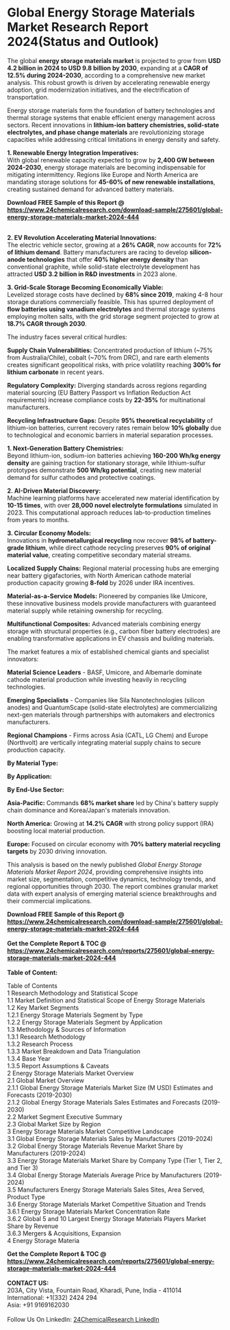 <h1>Global Energy Storage Materials Market Research Report 2024(Status and Outlook)</h1><p>The global <strong>energy storage materials market</strong> is projected to grow from <strong>USD 4.2 billion in 2024 to USD 9.8 billion by 2030</strong>, expanding at a <strong>CAGR of 12.5% during 2024-2030</strong>, according to a comprehensive new market analysis. This robust growth is driven by accelerating renewable energy adoption, grid modernization initiatives, and the electrification of transportation.</p><p>Energy storage materials form the foundation of battery technologies and thermal storage systems that enable efficient energy management across sectors. Recent innovations in <strong>lithium-ion battery chemistries, solid-state electrolytes, and phase change materials</strong> are revolutionizing storage capacities while addressing critical limitations in energy density and safety.</p><p><strong>1. Renewable Energy Integration Imperatives:</strong><br>
With global renewable capacity expected to grow by <strong>2,400 GW between 2024-2030</strong>, energy storage materials are becoming indispensable for mitigating intermittency. Regions like Europe and North America are mandating storage solutions for <strong>45-60% of new renewable installations</strong>, creating sustained demand for advanced battery materials.</p><div><b>Download FREE Sample of this Report @ 
            <a href="https://www.24chemicalresearch.com/download-sample/275601/global-energy-storage-materials-market-2024-444">
            https://www.24chemicalresearch.com/download-sample/275601/global-energy-storage-materials-market-2024-444</a></b></div><br><p><strong>2. EV Revolution Accelerating Material Innovations:</strong><br>
The electric vehicle sector, growing at a <strong>26% CAGR</strong>, now accounts for <strong>72% of lithium demand</strong>. Battery manufacturers are racing to develop <strong>silicon-anode technologies</strong> that offer <strong>40% higher energy density</strong> than conventional graphite, while solid-state electrolyte development has attracted <strong>USD 3.2 billion in R&amp;D investments</strong> in 2023 alone.</p><p><strong>3. Grid-Scale Storage Becoming Economically Viable:</strong><br>
Levelized storage costs have declined by <strong>68% since 2019</strong>, making 4-8 hour storage durations commercially feasible. This has spurred deployment of <strong>flow batteries using vanadium electrolytes</strong> and thermal storage systems employing molten salts, with the grid storage segment projected to grow at <strong>18.7% CAGR through 2030</strong>.</p><p>The industry faces several critical hurdles:</p><p><strong>Supply Chain Vulnerabilities:</strong> Concentrated production of lithium (~75% from Australia/Chile), cobalt (~70% from DRC), and rare earth elements creates significant geopolitical risks, with price volatility reaching <strong>300% for lithium carbonate</strong> in recent years.</p><p><strong>Regulatory Complexity:</strong> Diverging standards across regions regarding material sourcing (EU Battery Passport vs Inflation Reduction Act requirements) increase compliance costs by <strong>22-35%</strong> for multinational manufacturers.</p><p><strong>Recycling Infrastructure Gaps:</strong> Despite <strong>95% theoretical recyclability</strong> of lithium-ion batteries, current recovery rates remain below <strong>10% globally</strong> due to technological and economic barriers in material separation processes.</p><p><strong>1. Next-Generation Battery Chemistries:</strong><br>
Beyond lithium-ion, sodium-ion batteries achieving <strong>160-200 Wh/kg energy density</strong> are gaining traction for stationary storage, while lithium-sulfur prototypes demonstrate <strong>500 Wh/kg potential</strong>, creating new material demand for sulfur cathodes and protective coatings.</p><p><strong>2. AI-Driven Material Discovery:</strong><br>
Machine learning platforms have accelerated new material identification by <strong>10-15 times</strong>, with over <strong>28,000 novel electrolyte formulations</strong> simulated in 2023. This computational approach reduces lab-to-production timelines from years to months.</p><p><strong>3. Circular Economy Models:</strong><br>
Innovations in <strong>hydrometallurgical recycling</strong> now recover <strong>98% of battery-grade lithium</strong>, while direct cathode recycling preserves <strong>90% of original material value</strong>, creating competitive secondary material streams.</p><p><strong>Localized Supply Chains:</strong> Regional material processing hubs are emerging near battery gigafactories, with North American cathode material production capacity growing <strong>8-fold</strong> by 2026 under IRA incentives.</p><p><strong>Material-as-a-Service Models:</strong> Pioneered by companies like Umicore, these innovative business models provide manufacturers with guaranteed material supply while retaining ownership for recycling.</p><p><strong>Multifunctional Composites:</strong> Advanced materials combining energy storage with structural properties (e.g., carbon fiber battery electrodes) are enabling transformative applications in EV chassis and building materials.</p><p>The market features a mix of established chemical giants and specialist innovators:</p><p><strong>Material Science Leaders</strong> - BASF, Umicore, and Albemarle dominate cathode material production while investing heavily in recycling technologies.</p><p><strong>Emerging Specialists</strong> - Companies like Sila Nanotechnologies (silicon anodes) and QuantumScape (solid-state electrolytes) are commercializing next-gen materials through partnerships with automakers and electronics manufacturers.</p><p><strong>Regional Champions</strong> - Firms across Asia (CATL, LG Chem) and Europe (Northvolt) are vertically integrating material supply chains to secure production capacity.</p><p><strong>By Material Type:</strong></p><p><strong>By Application:</strong></p><p><strong>By End-Use Sector:</strong></p><p><strong>Asia-Pacific:</strong> Commands <strong>68% market share</strong> led by China's battery supply chain dominance and Korea/Japan's materials innovation.</p><p><strong>North America:</strong> Growing at <strong>14.2% CAGR</strong> with strong policy support (IRA) boosting local material production.</p><p><strong>Europe:</strong> Focused on circular economy with <strong>70% battery material recycling targets</strong> by 2030 driving innovation.</p><p>This analysis is based on the newly published <em>Global Energy Storage Materials Market Report 2024</em>, providing comprehensive insights into market size, segmentation, competitive dynamics, technology trends, and regional opportunities through 2030. The report combines granular market data with expert analysis of emerging material science breakthroughs and their commercial implications.</p><div><b>Download FREE Sample of this Report @ 
            <a href="https://www.24chemicalresearch.com/download-sample/275601/global-energy-storage-materials-market-2024-444">
            https://www.24chemicalresearch.com/download-sample/275601/global-energy-storage-materials-market-2024-444</a></b></div><br><div><b>Get the Complete Report & TOC @ 
            <a href="https://www.24chemicalresearch.com/reports/275601/global-energy-storage-materials-market-2024-444">
            https://www.24chemicalresearch.com/reports/275601/global-energy-storage-materials-market-2024-444</a></b></div><br>
            <b>Table of Content:</b><p>Table of Contents<br />
1 Research Methodology and Statistical Scope<br />
1.1 Market Definition and Statistical Scope of Energy Storage Materials<br />
1.2 Key Market Segments<br />
1.2.1 Energy Storage Materials Segment by Type<br />
1.2.2 Energy Storage Materials Segment by Application<br />
1.3 Methodology & Sources of Information<br />
1.3.1 Research Methodology<br />
1.3.2 Research Process<br />
1.3.3 Market Breakdown and Data Triangulation<br />
1.3.4 Base Year<br />
1.3.5 Report Assumptions & Caveats<br />
2 Energy Storage Materials Market Overview<br />
2.1 Global Market Overview<br />
2.1.1 Global Energy Storage Materials Market Size (M USD) Estimates and Forecasts (2019-2030)<br />
2.1.2 Global Energy Storage Materials Sales Estimates and Forecasts (2019-2030)<br />
2.2 Market Segment Executive Summary<br />
2.3 Global Market Size by Region<br />
3 Energy Storage Materials Market Competitive Landscape<br />
3.1 Global Energy Storage Materials Sales by Manufacturers (2019-2024)<br />
3.2 Global Energy Storage Materials Revenue Market Share by Manufacturers (2019-2024)<br />
3.3 Energy Storage Materials Market Share by Company Type (Tier 1, Tier 2, and Tier 3)<br />
3.4 Global Energy Storage Materials Average Price by Manufacturers (2019-2024)<br />
3.5 Manufacturers Energy Storage Materials Sales Sites, Area Served, Product Type<br />
3.6 Energy Storage Materials Market Competitive Situation and Trends<br />
3.6.1 Energy Storage Materials Market Concentration Rate<br />
3.6.2 Global 5 and 10 Largest Energy Storage Materials Players Market Share by Revenue<br />
3.6.3 Mergers & Acquisitions, Expansion<br />
4 Energy Storage Materia</p><div><b>Get the Complete Report & TOC @ 
            <a href="https://www.24chemicalresearch.com/reports/275601/global-energy-storage-materials-market-2024-444">
            https://www.24chemicalresearch.com/reports/275601/global-energy-storage-materials-market-2024-444</a></b></div><br><b>CONTACT US:</b><br>
            203A, City Vista, Fountain Road, Kharadi, Pune, India - 411014<br>
            International: +1(332) 2424 294<br>
            Asia: +91 9169162030 <br><br>
            Follow Us On LinkedIn: <a href="https://www.linkedin.com/company/24chemicalresearch/">24ChemicalResearch LinkedIn</a>
